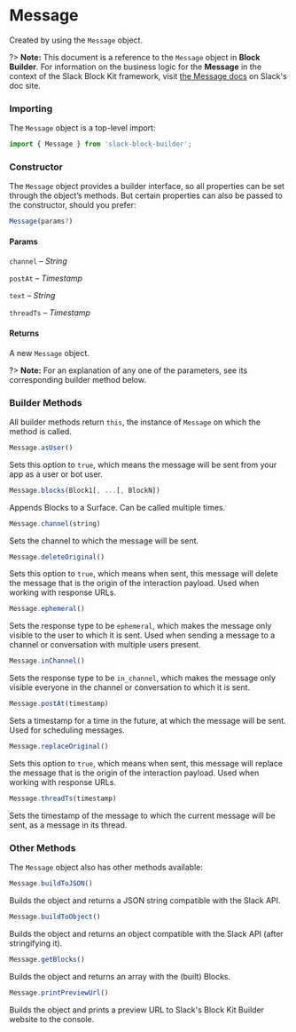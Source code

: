 # Message

Created by using the `Message` object.

?> **Note:** This document is a reference to the `Message` object in **Block Builder**. For information on the business logic for the **Message** in the context of the Slack Block Kit framework, visit [the Message docs](https:&#x2F;&#x2F;api.slack.com&#x2F;messaging&#x2F;composing) on Slack's doc site.

### Importing

The `Message` object is a top-level import:

```javascript
import { Message } from 'slack-block-builder';
```


### Constructor

The `Message` object provides a builder interface, so all properties can be set through the object’s methods. But certain properties can also be passed to the constructor, should you prefer:

```javascript
Message(params?)
```

#### Params

`channel` – *String*

`postAt` – *Timestamp*

`text` – *String*

`threadTs` – *Timestamp*

#### Returns

A new `Message` object.

?> **Note:** For an explanation of any one of the parameters, see its corresponding builder method below.

### Builder Methods

All builder methods return `this`, the instance of `Message` on which the method is called.

```javascript
Message.asUser()
```

Sets this option to `true`, which means the message will be sent from your app as a user or bot user.
```javascript
Message.blocks(Block1[, ...[, BlockN])
```

Appends Blocks to a Surface. Can be called multiple times.
```javascript
Message.channel(string)
```

Sets the channel to which the message will be sent.
```javascript
Message.deleteOriginal()
```

Sets this option to `true`, which means when sent, this message will delete the message that is the origin of the interaction payload. Used when working with response URLs.
```javascript
Message.ephemeral()
```

Sets the response type to be `ephemeral`, which makes the message only visible to the user to which it is sent. Used when sending a message to a channel or conversation with multiple users present.
```javascript
Message.inChannel()
```

Sets the response type to be `in_channel`, which makes the message only visible everyone in the channel or conversation to which it is sent.
```javascript
Message.postAt(timestamp)
```

Sets a timestamp for a time in the future, at which the message will be sent. Used for scheduling messages.
```javascript
Message.replaceOriginal()
```

Sets this option to `true`, which means when sent, this message will replace the message that is the origin of the interaction payload. Used when working with response URLs.
```javascript
Message.threadTs(timestamp)
```

Sets the timestamp of the message to which the current message will be sent, as a message in its thread.


### Other Methods

The `Message` object also has other methods available:

```javascript
Message.buildToJSON()
```

Builds the object and returns a JSON string compatible with the Slack API.
```javascript
Message.buildToObject()
```

Builds the object and returns an object compatible with the Slack API (after stringifying it).
```javascript
Message.getBlocks()
```

Builds the object and returns an array with the (built) Blocks.
```javascript
Message.printPreviewUrl()
```

Builds the object and prints a preview URL to Slack's Block Kit Builder website to the console.


